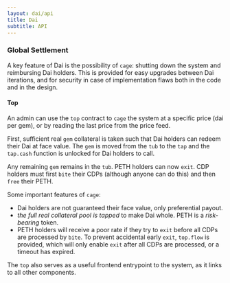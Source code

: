 ```yaml
---
layout: dai/api
title: Dai
subtitle: API
---
```


### Global Settlement

A key feature of Dai is the possibility of `cage`: shutting down the system
and reimbursing Dai holders. This is provided for easy upgrades between Dai
iterations, and for security in case of implementation flaws both in the code
and in the design.

#### Top

An admin can use the `top` contract to `cage` the system at a specific price
(dai per gem), or by reading the last price from the price feed.

First, sufficient real `gem` collateral is taken such that Dai holders can
redeem their Dai at face value. The `gem` is moved from the `tub` to the `tap`
and the `tap.cash` function is unlocked for Dai holders to call.

Any remaining `gem` remains in the `tub`. PETH holders can now `exit`.  CDP
holders must first `bite` their CDPs (although anyone can do this) and then
`free` their PETH.

Some important features of `cage`:

- Dai holders are not guaranteed their face value, only preferential payout.
- *the full real collateral pool is tapped* to make Dai whole. PETH is a
  *risk-bearing* token.
- PETH holders will receive a poor rate if they try to `exit` before all CDPs
  are processed by `bite`. To prevent accidental early `exit`, `top.flow` is
  provided, which will only enable `exit` after all CDPs are processed, or a
  timeout has expired.

The `top` also serves as a useful frontend entrypoint to the system, as it
links to all other components.
